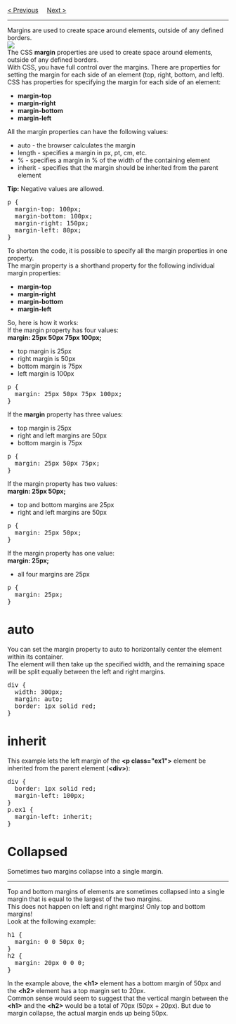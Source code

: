<a href="/CSS/Borders/Tags.md">&lt; Previous</a>
&nbsp;&nbsp;&nbsp;
<a href="/CSS/Padding.md">Next &gt;</a>
<hr>
Margins are used to create space around elements, outside of any defined borders.
<br>
<img src="https://i.imgur.com/ki6HmRJ.png">
<br>
The CSS <b>margin</b> properties are used to create space around elements, outside of any defined borders.
<br>
With CSS, you have full control over the margins. There are properties for setting the margin for each side of an element (top, right, bottom, and left).
<br>
CSS has properties for specifying the margin for each side of an element:
<ul>
  <li><b>margin-top</b></li>
  <li><b>margin-right</b></li>
  <li><b>margin-bottom</b></li>
  <li><b>margin-left</b></li>
</ul>
All the margin properties can have the following values:
<ul>
  <li>auto - the browser calculates the margin</li>
  <li>length - specifies a margin in px, pt, cm, etc.</li>
  <li>% - specifies a margin in % of the width of the containing element</li>
  <li>inherit - specifies that the margin should be inherited from the parent element</li>
</ul>
<b>Tip:</b> Negative values are allowed.
<pre>
p {
  margin-top: 100px;
  margin-bottom: 100px;
  margin-right: 150px;
  margin-left: 80px;
}
</pre>
To shorten the code, it is possible to specify all the margin properties in one property.
<br>
The margin property is a shorthand property for the following individual margin properties:
<ul>
  <li><b>margin-top</b></li>
  <li><b>margin-right</b></li>
  <li><b>margin-bottom</b></li>
  <li><b>margin-left</b></li>
</ul>
So, here is how it works:
<br>
If the margin property has four values:
<br>
<b>margin: 25px 50px 75px 100px;</b>
<ul>
  <li>top margin is 25px</li>
  <li>right margin is 50px</li>
  <li>bottom margin is 75px</li>
  <li>left margin is 100px</li>
</ul>
<pre>
p {
  margin: 25px 50px 75px 100px;
}
</pre>
If the <b>margin</b> property has three values:
<b></b>
<ul>
  <li>top margin is 25px</li>
  <li>right and left margins are 50px</li>
  <li>bottom margin is 75px</li>
</ul>
<pre>
p {
  margin: 25px 50px 75px;
}
</pre>
If the margin property has two values:
<br>
<b>margin: 25px 50px;</b>
<ul>
  <li>top and bottom margins are 25px</li>
  <li>right and left margins are 50px</li>
</ul>
<pre>
p {
  margin: 25px 50px;
}
</pre>
If the margin property has one value:
<br>
<b>margin: 25px;</b>
<ul>
  <li>all four margins are 25px</li>
</ul>
<pre>
p {
  margin: 25px;
}
</pre>
<h1>auto</h1>
You can set the margin property to auto to horizontally center the element within its container.
<br>
The element will then take up the specified width, and the remaining space will be split equally between the left and right margins.
<pre>
div {
  width: 300px;
  margin: auto;
  border: 1px solid red;
}
</pre>
<h1>inherit</h1>
This example lets the left margin of the <b>&lt;p class="ex1"&gt;</b> element be inherited from the parent element (<b>&lt;div&gt;</b>):
<pre>
div {
  border: 1px solid red;
  margin-left: 100px;
}
p.ex1 {
  margin-left: inherit;
}
</pre>
<h1>Collapsed</h1>
Sometimes two margins collapse into a single margin.
<hr>
Top and bottom margins of elements are sometimes collapsed into a single margin that is equal to the largest of the two margins.
<br>
This does not happen on left and right margins! Only top and bottom margins!
<br>
Look at the following example:
<pre>
h1 {
  margin: 0 0 50px 0;
}
h2 {
  margin: 20px 0 0 0;
}
</pre>
In the example above, the <b>&lt;h1&gt;</b> element has a bottom margin of 50px and the <b>&lt;h2&gt;</b> element has a top margin set to 20px.
<br>
Common sense would seem to suggest that the vertical margin between the <b>&lt;h1&gt;</b> and the <b>&lt;h2&gt;</b> would be a total of 70px (50px + 20px). But due to margin collapse, the actual margin ends up being 50px.
